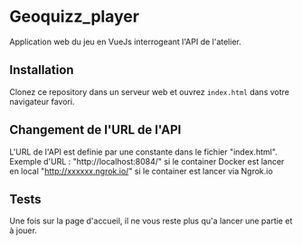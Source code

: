 # Geoquizz_player
Application web du jeu en VueJs interrogeant l'API de l'atelier.  

## Installation
Clonez ce repository dans un serveur web et ouvrez `index.html` dans votre navigateur favori.  

## Changement de l'URL de l'API
L'URL de l'API est definie par une constante dans le fichier "index.html".
Exemple d'URL : "http://localhost:8084/" si le container Docker est lancer en local
                "http://xxxxxx.ngrok.io/" si le container est lancer via Ngrok.io

## Tests
Une fois sur la page d'accueil, il ne vous reste plus qu'a lancer une partie et à jouer.
